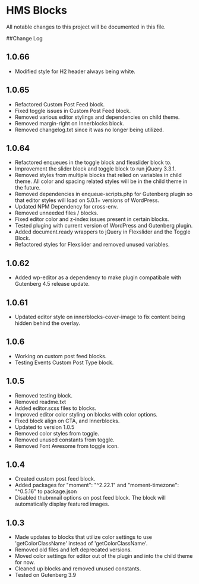 # HMS Blocks
All notable changes to this project will be documented in this file.

##Change Log

## 1.0.66
- Modified style for H2 header always being white.

## 1.0.65
- Refactored Custom Post Feed block.
- Fixed toggle issues in Custom Post Feed block.
- Removed various editor stylings and dependencies on child theme.
- Removed margin-right on Innerblocks block.
- Removed changelog.txt since it was no longer being utilized.

## 1.0.64
- Refactored enqueues in the toggle block and flexslider block to.
- Improvement the slider block and toggle block to run jQuery 3.3.1.
- Removed styles from multiple blocks that relied on variables in child theme. All color and spacing related styles will be in the child theme in the future.
- Removed dependencies in enqueue-scripts.php for Gutenberg plugin so that editor styles will load on 5.0.1+ versions of WordPress.
- Updated NPM Dependency for cross-env.
- Removed unneeded files / blocks.
- Fixed editor color and z-index issues present in certain blocks.
- Tested pluging with current version of WordPress and Gutenberg plugin.
- Added document.ready wrappers to jQuery in Flexslider and the Toggle Block.
- Refactored styles for Flexslider and removed unused variables.

## 1.0.62
- Added wp-editor as a dependency to make plugin compatibale with Gutenberg 4.5 release update.

## 1.0.61
- Updated editor style on innerblocks-cover-image to fix content being hidden behind the overlay.

## 1.0.6
- Working on custom post feed blocks. 
- Testing Events Custom Post Type block.

## 1.0.5
- Removed testing block.
- Removed readme.txt
- Added editor.scss files to blocks.
- Improved editor color styling on blocks with color options. 
- Fixed block align on CTA, and Innerblocks.
- Updated to version 1.0.5
- Removed color styles from toggle.
- Removed unused constants from toggle.
- Removed Font Awesome from toggle icon.

## 1.0.4 
- Created custom post feed block.
- Added packages for "moment": "^2.22.1" and "moment-timezone": "^0.5.16" to package.json
- Disabled thubmnail options on post feed block. The block will automatically display featured images.

## 1.0.3 
- Made updates to blocks that utilize color settings to use 'getColorClassName' instead of 'getColorClassName'.
- Removed old files and left deprecated versions.
- Moved color settings for editor out of the plugin and into the child theme for now.
- Cleaned up blocks and removed unused constants.
- Tested on Gutenberg 3.9
